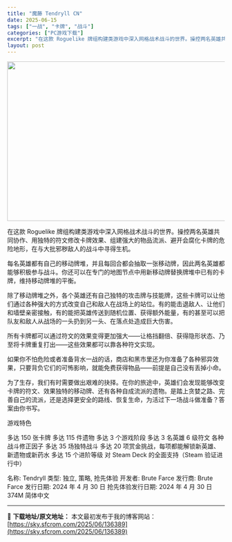 ```yaml
---
title: "魔藤 Tendryll CN"
date: 2025-06-15
tags: ["一战", "卡牌", "战斗"]
categories: ["PC游戏下载"]
excerpt: "在这款 Roguelike 牌组构建类游戏中深入网格战术战斗的世界。操控两名英雄共同协作、用独特的符文修改卡牌效果、组建强大的物品流派、避开会腐化卡牌的危险地形，在与大批邪秽敌人的战斗中寻得生机。 每名英雄都有自己的移动牌堆，并且每回合都会抽取一张移动牌，因此两名英雄都能够积极参与战斗。你还可以在专&hellip;"
layout: post
---
```


<img class="aligncenter size-full wp-image-136390" src="https://sky.sfcrom.com/wp-content/uploads/2025/06/2025061502453687.webp" alt="" width="660" height="370" />

在这款 Roguelike 牌组构建类游戏中深入网格战术战斗的世界。操控两名英雄共同协作、用独特的符文修改卡牌效果、组建强大的物品流派、避开会腐化卡牌的危险地形，在与大批邪秽敌人的战斗中寻得生机。

每名英雄都有自己的移动牌堆，并且每回合都会抽取一张移动牌，因此两名英雄都能够积极参与战斗。你还可以在专门的地图节点中用新移动牌替换牌堆中已有的卡牌，维持移动牌堆的平衡。

除了移动牌堆之外，各个英雄还有自己独特的攻击牌与技能牌，这些卡牌可以让他们通过各种强大的方式改变自己和敌人在战场上的站位。有的能击退敌人、让他们和墙壁亲密接触，有的能把英雄传送到随机位置、获得额外能量，有的甚至可以把队友和敌人从战场的一头扔到另一头、在落点处造成巨大伤害。

所有卡牌都可以通过符文的效果变得更加强大——让格挡翻倍、获得隐形状态、乃至将卡牌重复打出——这些效果都可以靠各种符文实现。

如果你不怕危险或者准备背水一战的话，商店和黑市里还为你准备了各种邪异效果，只要背负它们的可怖影响，就能免费获得物品——前提是自己没有丢掉小命。

为了生存，我们有时需要做出艰难的抉择。在你的旅途中，英雄们会发现能够改变卡牌的符文、效果独特的移动牌、还有各种自成流派的遗物。是踏上贪婪之路、完善自己的流派，还是选择更安全的路线、恢复生命，为活过下一场战斗做准备？答案由你书写。

游戏特色

多达 150 张卡牌
多达 115 件遗物
多达 3 个游戏阶段
多达 3 名英雄
6 级符文
各种战斗修正因子
多达 35 场独特战斗
多达 20 项赏金挑战，每项都能解锁新英雄、新遗物或新药水
多达 15 个进阶等级
对 Steam Deck 的全面支持（Steam 验证进行中）

名称: Tendryll
类型: 独立, 策略, 抢先体验
开发者: Brute Farce
发行商: Brute Farce
发行日期: 2024 年 4 月 30 日
抢先体验发行日期: 2024 年 4 月 30 日
374M
简体中文

---
📖 **下载地址/原文地址：** 本文最初发布于我的博客网站：[https://sky.sfcrom.com/2025/06/136389](https://sky.sfcrom.com/2025/06/136389)
